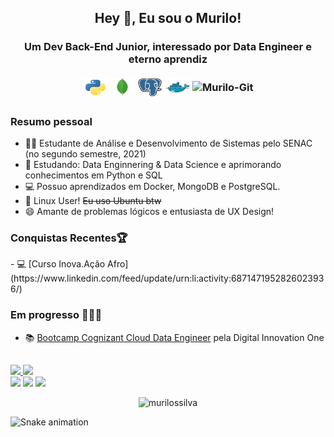 <h2 align="center"> Hey 👋, Eu sou o Murilo!
<h3 align="center"> Um Dev Back-End Junior, interessado por Data Engineer e eterno aprendiz   
<div style="display: inline_block"><br>
  <img align="center" alt="Murilo-Python" height="30" width="40" src="https://raw.githubusercontent.com/devicons/devicon/master/icons/python/python-original.svg">
  <img align="center" alt="Murilo-Mongo" height="30" width="40" src="https://raw.githubusercontent.com/devicons/devicon/master/icons/mongodb/mongodb-original.svg">
  <img align="center" alt="Murilo-Postgre" height="30" width="40" src="https://raw.githubusercontent.com/devicons/devicon/master/icons/postgresql/postgresql-original.svg">
  <img align="center" alt="Murilo-Docker" height="30" width="40" src="https://raw.githubusercontent.com/devicons/devicon/master/icons/docker/docker-original.svg">
  <img align="center" alt="Murilo-Git" height="30" width="40" src="https://raw.githubusercontent.com/jmnote/z-icons/master/svg/git.svg">
</div>

  ##
 <h3 align="left"> Resumo pessoal</h3>
   
-  👨‍💻 Estudante de Análise e Desenvolvimento de Sistemas pelo SENAC (no segundo semestre, 2021)
-  🌱 Estudando: Data Enginnering & Data Science e aprimorando conhecimentos em Python e SQL 
-  💻 Possuo aprendizados em Docker, MongoDB e PostgreSQL.
-  🐧 Linux User! ~~Eu uso Ubuntu btw~~
-  😄 Amante de problemas lógicos e entusiasta de UX Design!
  
  <h3 aligh="left"> Conquistas Recentes🏆 </h3>
- 💻 [Curso Inova.Ação Afro](https://www.linkedin.com/feed/update/urn:li:activity:6871471952826023936/)

  <h3 align="left"> Em progresso 🏃🏽‍♂️ </h3>
  
-  📚 [Bootcamp Cognizant Cloud Data Engineer](https://web.digitalinnovation.one/track/cognizant-cloud-data-engineer?tab=path) pela Digital Innovation One

##
 <div>
  <a href="https://github.com/murilossilva">
  <img height="150em" src="https://github-readme-stats.vercel.app/api?username=murilossilva&show_icons=true&theme=dark&include_all_commits=true&count_private=true"/>
  <img height="150em" src="https://github-readme-stats.vercel.app/api/top-langs/?username=murilossilva&layout=compact&langs_count=7&theme=dark"/>
</div>
   <div> 
 	<a href="https://www.twitter.com/printmurilo" target="_blank"><img src="https://img.shields.io/badge/Twitter-1DA1F2?style=for-the-badge&logo=twitter&logoColor=white" target="_blank"></a>
  <a href = "mailto:murilossilva@usp.br"><img src="https://img.shields.io/badge/Gmail-D14836?style=for-the-badge&logo=gmail&logoColor=white" target="_blank"></a>
  <a href="https://www.linkedin.com/in/murilossilva" target="_blank"><img src="https://img.shields.io/badge/-LinkedIn-%230077B5?style=for-the-badge&logo=linkedin&logoColor=white" target="_blank"></a> 
   <p align="center"> <img src="https://komarev.com/ghpvc/?username=murilossilva&label=Profile%20views&color=0e75b6&style=flat" alt="murilossilva" /> </p>

![Snake animation](https://github.com/murilossilva/murilossilva/blob/output/github-contribution-grid-snake.svg)
